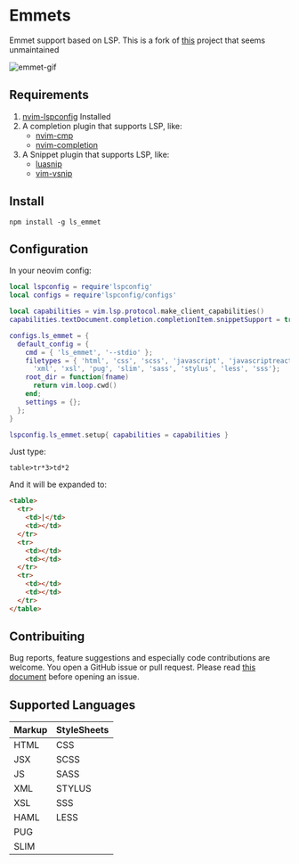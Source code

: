 # Emmets

Emmet support based on LSP. This is a fork of [this](https://github.com/aca/emmet-ls) project that seems unmaintained

![emmet-gif](https://i.ibb.co/TgHGmsb/emmet.gif)

## Requirements
1. [nvim-lspconfig](https://github.com/neovim/nvim-lspconfig) Installed
2. A completion plugin that supports LSP, like:
    - [nvim-cmp](https://github.com/hrsh7th/nvim-cmp)
    - [nvim-completion](https://github.com/nvim-lua/completion-nvim)
3. A Snippet plugin that supports LSP, like:
    - [luasnip](https://github.com/L3MON4D3/LuaSnip)
    - [vim-vsnip](https://github.com/hrsh7th/vim-vsnip)

## Install

```
npm install -g ls_emmet
```

## Configuration

  In your neovim config:

  ```lua
  local lspconfig = require'lspconfig'
  local configs = require'lspconfig/configs'

  local capabilities = vim.lsp.protocol.make_client_capabilities()
  capabilities.textDocument.completion.completionItem.snippetSupport = true

  configs.ls_emmet = {
    default_config = {
      cmd = { 'ls_emmet', '--stdio' };
      filetypes = { 'html', 'css', 'scss', 'javascript', 'javascriptreact', 'typescript', 'typescriptreact', 'haml',
        'xml', 'xsl', 'pug', 'slim', 'sass', 'stylus', 'less', 'sss'};
      root_dir = function(fname)
        return vim.loop.cwd()
      end;
      settings = {};
    };
  }

  lspconfig.ls_emmet.setup{ capabilities = capabilities }

  ```

Just type:

```
table>tr*3>td*2
```

And it will be expanded to:

```html
<table>
  <tr>
    <td>|</td>
    <td></td>
  </tr>
  <tr>
    <td></td>
    <td></td>
  </tr>
  <tr>
    <td></td>
    <td></td>
  </tr>
</table>
```

## Contribuiting
Bug reports, feature suggestions and especially code contributions are welcome. You open a GitHub issue or pull
request. Please read [this document](CONTRIBUTING.md) before opening an issue.

## Supported Languages
| Markup   | StyleSheets    |
|--------- | -------------- |
| HTML   | CSS    |
| JSX    | SCSS   |
| JS     | SASS   |
| XML    | STYLUS |
| XSL    | SSS    |
| HAML   | LESS   |
| PUG    |        |
| SLIM   |        |
